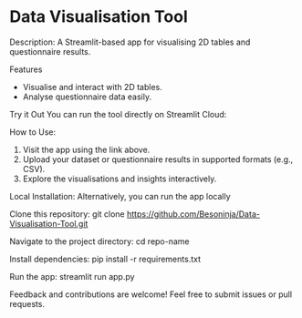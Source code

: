 # Data Visualisation Tool
Description:
A Streamlit-based app for visualising 2D tables and questionnaire results.

Features
- Visualise and interact with 2D tables.
- Analyse questionnaire data easily.

Try it Out
You can run the tool directly on Streamlit Cloud:
<Link to Streamlit page>

How to Use:
1) Visit the app using the link above.
2) Upload your dataset or questionnaire results in supported formats (e.g., CSV).
3) Explore the visualisations and insights interactively.

Local Installation:
Alternatively, you can run the app locally

Clone this repository:
git clone https://github.com/Besoninja/Data-Visualisation-Tool.git

Navigate to the project directory:
cd repo-name

Install dependencies:
pip install -r requirements.txt

Run the app:
streamlit run app.py

Feedback and contributions are welcome! Feel free to submit issues or pull requests.
